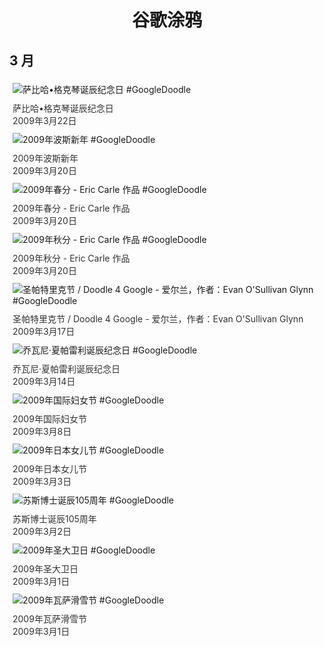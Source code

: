 
<h1 align="center"> 谷歌涂鸦 </h1>




## 3 月

<div class="image">


<img src="https:https://lh3.googleusercontent.com/M8U5XEmaTY83sqS5a1tfMf8hVDxSz8ydEIgsvgjrNLhXMlM0wBDK70pKqimyTYouF4MxGc1yh5y5quDcLK3f_yMJgOnpXCuzsbTq7GL7=s660" alt="萨比哈•格克琴诞辰纪念日 #GoogleDoodle" style="margin: 5px"/>
<div class="info" style="font-size: 14px; color:#333333; margin:5px"><div class="title">萨比哈•格克琴诞辰纪念日</div><div class="date">2009年3月22日</div></div>

<img src="https:https://lh3.googleusercontent.com/yUfZC3C2Zy7jpvG0VIa0JY6deVELiJXaXOPx18ZYtHvHJDBKOhGLc9S0e2bXc3t8OdDyMbr6at7dqFWUzUspazqgpKlmdO3_YQHGmqPT=s660" alt="2009年波斯新年 #GoogleDoodle" style="margin: 5px"/>
<div class="info" style="font-size: 14px; color:#333333; margin:5px"><div class="title">2009年波斯新年</div><div class="date">2009年3月20日</div></div>

<img src="https:https://lh3.googleusercontent.com/bT4TRpcZTcPqGbDgGXBdUty2CyQ_sJtQ4s-64-SRkkZw3fObWd8EpEyxljydj79TDBZZD3Q_lHXDkxbdQWx443udWcpnpzexSkSxGD42GA=s660" alt="2009年春分 - Eric Carle 作品 #GoogleDoodle" style="margin: 5px"/>
<div class="info" style="font-size: 14px; color:#333333; margin:5px"><div class="title">2009年春分 - Eric Carle 作品</div><div class="date">2009年3月20日</div></div>

<img src="https:https://lh3.googleusercontent.com/gG7E-il42mOcA4BFm8CCSre-bGncM7LG4CEC6qvhoFog6buhLTlixRBjgofIsPFO-hFkn1eDmmP6qlWpNHeO9qv5dVmqbjF6Up6oLV_I=s660" alt="2009年秋分 - Eric Carle 作品 #GoogleDoodle" style="margin: 5px"/>
<div class="info" style="font-size: 14px; color:#333333; margin:5px"><div class="title">2009年秋分 - Eric Carle 作品</div><div class="date">2009年3月20日</div></div>

<img src="https://www.google.com/logos/2009/stpatricks_d4gwinner_eo09.gif" alt="圣帕特里克节 / Doodle 4 Google - 爱尔兰，作者：Evan O&#39;Sullivan Glynn #GoogleDoodle" style="margin: 5px"/>
<div class="info" style="font-size: 14px; color:#333333; margin:5px"><div class="title">圣帕特里克节 / Doodle 4 Google - 爱尔兰，作者：Evan O&#39;Sullivan Glynn</div><div class="date">2009年3月17日</div></div>

<img src="https://www.google.com/logos/2009/schiaparelli09.gif" alt="乔瓦尼·夏帕雷利诞辰纪念日 #GoogleDoodle" style="margin: 5px"/>
<div class="info" style="font-size: 14px; color:#333333; margin:5px"><div class="title">乔瓦尼·夏帕雷利诞辰纪念日</div><div class="date">2009年3月14日</div></div>

<img src="https:https://lh3.googleusercontent.com/UvG7bsoVTMxWqiDgpeSYrBwWj4eE3LOlIAXK1QPDNX3-b0_C3pwIBbadNdYmTQYKQMUSIfwxt42d4wH3OeHOY60a7aD4mHDRIim7RUp7=s660" alt="2009年国际妇女节 #GoogleDoodle" style="margin: 5px"/>
<div class="info" style="font-size: 14px; color:#333333; margin:5px"><div class="title">2009年国际妇女节</div><div class="date">2009年3月8日</div></div>

<img src="https:https://lh3.googleusercontent.com/Dh_EHUi7Lq0y0oGlHf7zVdydY5VqvoH8G9plBr55iMHjEoEV6u6VxhLzoXkpqu3-O_e23df3xtgyAhNZGd1q_ZtAyE2YIRQUI-0-dXz2=s660" alt="2009年日本女儿节 #GoogleDoodle" style="margin: 5px"/>
<div class="info" style="font-size: 14px; color:#333333; margin:5px"><div class="title">2009年日本女儿节</div><div class="date">2009年3月3日</div></div>

<img src="https:https://lh3.googleusercontent.com/J6r0SOVYfhprthxPly26BcCYQayAaHe34e5GgTGsuIFwR3JeaSvRtOepaba5pxtdVQ-mIOpW3MY0DPLxmWXdxqGOdXg_GFtOBGoyD9M31A=s660" alt="苏斯博士诞辰105周年 #GoogleDoodle" style="margin: 5px"/>
<div class="info" style="font-size: 14px; color:#333333; margin:5px"><div class="title">苏斯博士诞辰105周年</div><div class="date">2009年3月2日</div></div>

<img src="https://www.google.com/logos/2009/stdavid09.gif" alt="2009年圣大卫日 #GoogleDoodle" style="margin: 5px"/>
<div class="info" style="font-size: 14px; color:#333333; margin:5px"><div class="title">2009年圣大卫日</div><div class="date">2009年3月1日</div></div>

<img src="https:https://lh3.googleusercontent.com/3k3EicGjhmCV38VytYTXcToxdWtNyWWaxga_B_fnf8DP6u6ApCxttuhJeW7t-YEpvVrJ1xvd9-8VPJhFk2MBDKGEOtSSDqonn8kSKn8I=s660" alt="2009年瓦萨滑雪节 #GoogleDoodle" style="margin: 5px"/>
<div class="info" style="font-size: 14px; color:#333333; margin:5px"><div class="title">2009年瓦萨滑雪节</div><div class="date">2009年3月1日</div></div>

</div>








